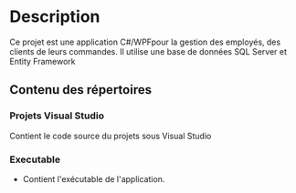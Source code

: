 Description
=========
Ce projet est une application C#/WPFpour la gestion des employés, des clients de leurs commandes. 
Il utilise une base de données SQL Server et Entity Framework


Contenu des répertoires
-----------------------

### Projets Visual Studio

Contient le code source du projets sous Visual Studio


### Executable

- Contient l'exécutable de l'application.



